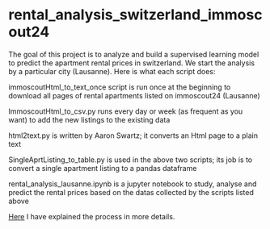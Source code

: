 # rental_analysis_switzerland_immoscout24
The goal of this project is to analyze and build a supervised learning model to predict the apartment rental prices in switzerland. We start the analysis by a particular city (Lausanne). Here is what each script does:

immoscoutHtml_to_text_once script is run once at the beginning to download all pages of rental apartments listed on immoscout24 (Lausanne)

ImmoscoutHtml_to_csv.py runs every day or week (as frequent as you want) to add the new listings to the existing data

html2text.py is written by Aaron Swartz; it converts an Html page to a plain text

SingleAprtListing_to_table.py is used in the above two scripts; its job is to convert a single apartment listing to a pandas dataframe

rental_analysis_lausanne.ipynb is a jupyter notebook to study, analyse and predict the rental prices based on the datas collected by the scripts listed above

[Here](https://hamedrazavi.github.io/articles/rental_analysis.html) I have explained the process in more details. 